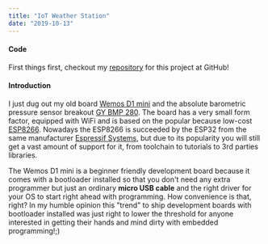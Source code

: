 ```yaml
---
title: "IoT Weather Station"
date: "2019-10-13"
---
```


#### Code

First things first, checkout my [repository](https://github.com/MaiLinhGroup/iot-weather-station) for this project at GitHub!

#### Introduction

I just dug out my old board [Wemos D1 mini](https://wiki.wemos.cc/products:d1:d1_mini) and the absolute barometric pressure sensor breakout [GY BMP 280](https://components101.com/sensors/gy-bmp280-module). The board has a very small form factor, equipped with WiFi and is based on the popular because low-cost [ESP8266](https://en.wikipedia.org/wiki/ESP8266). Nowadays the ESP8266 is succeeded by the ESP32 from the same manufacturer [Espressif Systems](https://github.com/espressif), but due to its popularity you will still get a vast amount of support for it, from toolchain to tutorials to 3rd parties libraries.

The Wemos D1 mini is a beginner friendly development board because it comes with a bootloader installed so that you don't need any extra programmer but just an ordinary **micro USB cable** and the right driver for your OS to start right ahead with programming. How convenience is that, right? In my humble opinion this "trend" to ship development boards with bootloader installed was just right to lower the threshold for anyone interested in getting their hands and mind dirty with embedded programming!;)